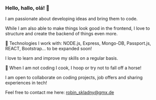 ### Hello, hallo, olá! 👋

I am passionate about developing ideas and bring them to code.

While I am also able to make things look good in the frontend, I love to structure and create the backend of things even more.

🤖 Technologies I work with: NODE.js, Express, Mongo-DB, Passport.js, REACT, Bootstrap... to be expanded soon!

I love to learn and improve my skills on a regular basis.

🏀 When I am not coding I cook, I hoop or try not to fall off a horse!

I am open to collaborate on coding projects, job offers and sharing experiences in tech!

Feel free to contact me here: robin_skladny@gmx.de



